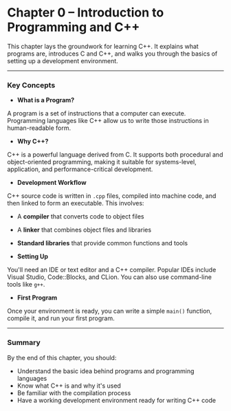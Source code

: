 # Chapter 0 – Introduction to Programming and C++

This chapter lays the groundwork for learning C++. It explains what programs are, introduces C and C++, and walks you through the basics of setting up a development environment.

---

### Key Concepts

- **What is a Program?**

A program is a set of instructions that a computer can execute. Programming languages like C++ allow us to write those instructions in human-readable form.

- **Why C++?**

C++ is a powerful language derived from C. It supports both procedural and object-oriented programming, making it suitable for systems-level, application, and performance-critical development.

- **Development Workflow**

C++ source code is written in `.cpp` files, compiled into machine code, and then linked to form an executable. This involves:

  - A **compiler** that converts code to object files
  - A **linker** that combines object files and libraries
  - **Standard libraries** that provide common functions and tools

- **Setting Up**

You'll need an IDE or text editor and a C++ compiler. Popular IDEs include Visual Studio, Code::Blocks, and CLion. You can also use command-line tools like `g++`.

- **First Program**

Once your environment is ready, you can write a simple `main()` function, compile it, and run your first program.

---

### Summary

By the end of this chapter, you should:
- Understand the basic idea behind programs and programming languages
- Know what C++ is and why it's used
- Be familiar with the compilation process
- Have a working development environment ready for writing C++ code
